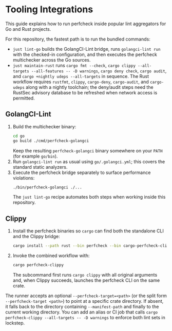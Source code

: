 # Tooling Integrations

This guide explains how to run perfcheck inside popular lint aggregators for
Go and Rust projects.

For this repository, the fastest path is to run the bundled commands:
- `just lint-go` builds the GolangCI-Lint bridge, runs `golangci-lint run` with the checked-in configuration, and then executes the perfcheck multichecker across the Go sources.
- `just maintain-rust` runs `cargo fmt --check`, `cargo clippy --all-targets --all-features -- -D warnings`, `cargo deny check`, `cargo audit`, and `cargo +nightly udeps --all-targets` in sequence.
The Rust workflow requires `rustfmt`, `clippy`, `cargo-deny`, `cargo-audit`, and `cargo-udeps` along with a nightly toolchain; the deny/audit steps need the RustSec advisory database to be refreshed when network access is permitted.

## GolangCI-Lint

1. Build the multichecker binary:
   ```bash
   cd go
   go build ./cmd/perfcheck-golangci
   ```
   Keep the resulting `perfcheck-golangci` binary somewhere on your `PATH` (for
   example `go/bin`).
2. Run `golangci-lint run` as usual using `go/.golangci.yml`; this covers the standard static analyzers.
3. Execute the perfcheck bridge separately to surface performance violations:
   ```bash
   ./bin/perfcheck-golangci ./...
   ```
   The `just lint-go` recipe automates both steps when working inside this repository.

## Clippy

1. Install the perfcheck binaries so `cargo` can find both the standalone CLI
   and the Clippy bridge:
   ```bash
   cargo install --path rust --bin perfcheck --bin cargo-perfcheck-clippy
   ```
2. Invoke the combined workflow with:
   ```bash
   cargo perfcheck-clippy
   ```
   The subcommand first runs `cargo clippy` with all original arguments and,
   when Clippy succeeds, launches the perfcheck CLI on the same crate.

The runner accepts an optional `--perfcheck-target=<path>` (or the split form
`--perfcheck-target <path>`) to point at a specific crate directory. If absent,
it falls back to the directory containing `--manifest-path` and finally to the
current working directory. You can add an alias or CI job that calls
`cargo perfcheck-clippy --all-targets -- -D warnings` to enforce both lint sets
in lockstep.
